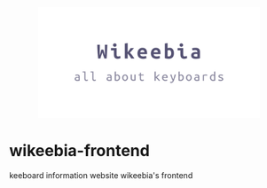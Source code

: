 
<p align="center">
  <img src="./public/banner.png" alt="wikeebia banner" width=400 />
</p>

# wikeebia-frontend

keeboard information website wikeebia's frontend
